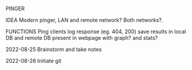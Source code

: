 PINGER


IDEA
Modern pinger, LAN and remote network? Both networks?.

FUNCTIONS
Ping clients
log response (eg. 404, 200)
save results in local DB and remote DB
present in webpage with graph? and stats?


2022-08-25
Brainstorm and take notes

2022-08-26
Initiate git



